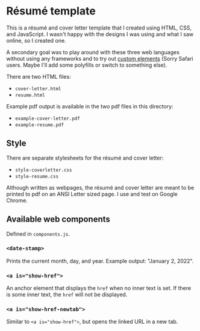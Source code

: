 # Résumé template

This is a résumé and cover letter template that I created using HTML, CSS, and
JavaScript.  I wasn't happy with the designs I was using and what I saw online,
so I created one.

A secondary goal was to play around with these three web languages without using
any frameworks and to try out [custom
elements](https://developer.mozilla.org/en-US/docs/Web/Web_Components/Using_custom_elements)
(Sorry Safari users.  Maybe I'll add some polyfills or switch to something
else).

There are two HTML files:

- `cover-letter.html`
- `resume.html`

Example pdf output is available in the two pdf files in this directory:

- `example-cover-letter.pdf`
- `example-resume.pdf`

## Style

There are separate stylesheets for the résumé and cover letter:

- `style-coverletter.css`
- `style-resume.css`

Although written as webpages, the résumé and cover letter are meant to be
printed to pdf on an ANSI Letter sized page.  I use and test on Google Chrome.

## Available web components

Defined in `components.js`.

### `<date-stamp>`

Prints the current month, day, and year.  Example output: "January 2, 2022".

### `<a is="show-href">`

An anchor element that displays the `href` when no inner text is set.  If there
is some inner text, the `href` will not be displayed.

### `<a is="show-href-newtab">`

Similar to `<a is="show-href">`, but opens the linked URL in a new tab.
